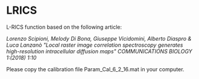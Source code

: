 # LRICS

L-RICS function based on the following article:
   
*Lorenzo Scipioni, Melody Di Bona, Giuseppe Vicidomini, Alberto Diaspro & Luca Lanzanò 
"Local raster image correlation spectroscopy generates high-resolution intracellular diffusion maps" 
COMMUNICATIONS BIOLOGY 1:(2018) 1:10* 


Please copy the calibration file Param_Cal_6_2_16.mat in your computer.
